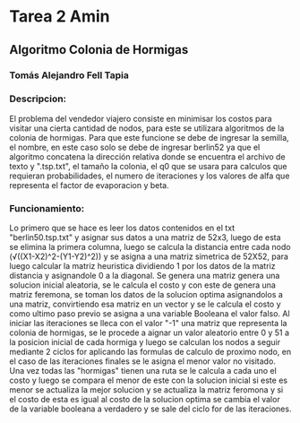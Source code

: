 # Tarea 2 Amin
## Algoritmo Colonia de Hormigas 
### Tomás Alejandro Fell Tapia

### Descripcion:
El problema del vendedor viajero consiste en minimisar los costos para visitar una cierta cantidad de nodos, para este se utilizara algoritmos de la colonia de hormigas.
Para que este funcione se debe de ingresar la semilla, el nombre, en este caso solo se debe de ingresar berlin52 ya que el algoritmo concatena la dirección relativa donde se encuentra el archivo de texto y ".tsp.txt", el tamaño la colonia, el q0 que se usara para calculos que requieran probabilidades, el numero de iteraciones y los valores de alfa que representa el factor de evaporacion y beta.
### Funcionamiento: 
Lo primero que se hace es leer los datos contenidos en el txt "berlin50.tsp.txt" y asignar sus datos a una matriz de 52x3, luego de esta se elimina la primera columna, luego se calcula la distancia entre cada nodo (√((X1-X2)^2-(Y1-Y2)^2)) y se asigna a una matriz simetrica de 52X52, para luego calcular la matriz heuristica dividiendo 1 por los datos de la matriz distancia y asignandole 0 a la diagonal.
Se genera una matriz genera una solucion inicial aleatoria, se le calcula el costo y con este de genera una matriz feremona, se toman los datos de la solucion optima asignandolos a una matriz, convirtiendo esa matriz en un vector y se le calcula el costo y como ultimo paso previo se asigna a una variable Booleana el valor falso.
Al iniciar las iteraciones se lleca con el valor "-1" una matriz que representa la colonia de hormigas, se le procede a aignar un valor aleatorio entre 0 y 51 a la posicion inicial de cada hormiga y luego se calculan los nodos a seguir mediante 2 ciclos for aplicando las formulas de calculo de proximo nodo, en el caso de las iteraciones finales se le asigna el menor valor no visitado.
Una vez todas las "hormigas" tienen una ruta se le calcula a cada uno el costo y luego se compara el menor de este con la solucion inicial si este es menor se actualiza la mejor solucion y se actualiza la matriz feromona y si el costo de esta es igual al costo de la solucion optima se cambia el valor de la variable booleana a verdadero y se sale del ciclo for de las iteraciones.